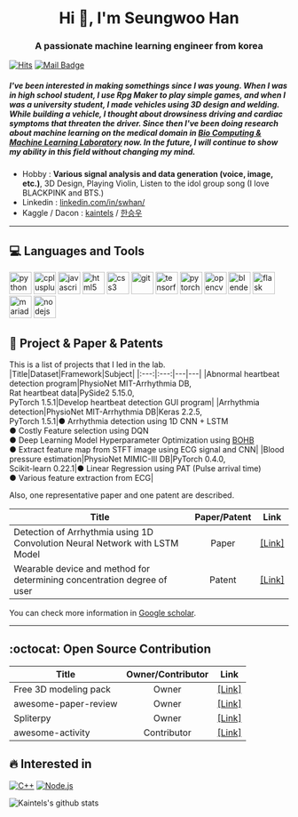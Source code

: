 <h1 align="center">Hi 👋, I'm Seungwoo Han</h1>
<h3 align="center">A passionate machine learning engineer from korea</h3>

[![Hits](https://hits.seeyoufarm.com/api/count/incr/badge.svg?url=https%3A%2F%2Fgithub.com%2FKaintels)](https://hits.seeyoufarm.com)
[![Mail Badge](https://img.shields.io/badge/Email-d14836?style=flat-square&logo=Gmail&logoColor=white&link=mailto:seungwoohan@kw.ac.kr)](mailto:seungwoohan@kw.ac.kr)

##### I've been interested in making somethings since I was young. When I was in high school student, I use Rpg Maker to play simple games, and when I was a university student, I made vehicles using 3D design and welding. While building a vehicle, I thought about drowsiness driving and cardiac symptoms that threaten the driver. Since then I've been doing research about machine learning on the medical domain in [Bio Computing & Machine Learning Laboratory](http://bcml.kw.ac.kr/) now. In the future, I will continue to show my ability in this field without changing my mind.

- Hobby : **Various signal analysis and data generation (voice, image, etc.)**, 3D Design, Playing Violin,  Listen to the idol group song (I love BLACKPINK and BTS.)
- Linkedin : [linkedin.com/in/swhan/](https://www.linkedin.com/in/swhan/)
- Kaggle / Dacon : [kaintels](https://www.kaggle.com/kaintels) / [한승우](https://dacon.io/myprofile/236429/overview/)

***
## :computer: Languages and Tools

<p align="left">
  <img src="https://devicons.github.io/devicon/devicon.git/icons/python/python-original.svg" alt="python" width="40" height="40"/>
  <img src="https://devicons.github.io/devicon/devicon.git/icons/cplusplus/cplusplus-original.svg" alt="cplusplus" width="40" height="40"/> 
  <img src="https://devicons.github.io/devicon/devicon.git/icons/javascript/javascript-original.svg" alt="javascript" width="40" height="40"/>
  <img src="https://devicons.github.io/devicon/devicon.git/icons/html5/html5-original-wordmark.svg" alt="html5" width="40" height="40"/>
  <img src="https://devicons.github.io/devicon/devicon.git/icons/css3/css3-original-wordmark.svg" alt="css3" width="40" height="40"/>
  <img src="https://www.vectorlogo.zone/logos/git-scm/git-scm-icon.svg" alt="git" width="40" height="40"/> 
  <img src="https://www.vectorlogo.zone/logos/tensorflow/tensorflow-icon.svg" alt="tensorflow" width="40" height="40"/>
  <img src="https://www.vectorlogo.zone/logos/pytorch/pytorch-icon.svg" alt="pytorch" width="40" height="40"/> 
  <img src="https://www.vectorlogo.zone/logos/opencv/opencv-icon.svg" alt="opencv" width="40" height="40"/>
  <img src="https://download.blender.org/branding/community/blender_community_badge_white.svg" alt="blender" width="40" height="40"/>
  <img src="https://www.vectorlogo.zone/logos/pocoo_flask/pocoo_flask-icon.svg" alt="flask" width="40" height="40"/> 
  <img src="https://www.vectorlogo.zone/logos/mariadb/mariadb-icon.svg" alt="mariadb" width="40" height="40"/> 
  <img src="https://devicons.github.io/devicon/devicon.git/icons/nodejs/nodejs-original-wordmark.svg" alt="nodejs" width="40" height="40"/></p><p>
  

## :page_with_curl: Project & Paper & Patents

This is a list of projects that I led in the lab.
|Title|Dataset|Framework|Subject|
|:---:|:---:|---|---|
|Abnormal heartbeat detection program|PhysioNet MIT-Arrhythmia DB, <br/> Rat heartbeat data|PySide2 5.15.0, <br/> PyTorch 1.5.1|Develop heartbeat detection GUI program|
|Arrhythmia detection|PhysioNet MIT-Arrhythmia DB|Keras 2.2.5, <br/> PyTorch 1.5.1|● Arrhythmia detection using 1D CNN + LSTM <br/>● Costly Feature selection using DQN<br/>● Deep Learning Model Hyperparameter Optimization using [BOHB](https://github.com/automl/HpBandSter)<br/>● Extract feature map from STFT image using ECG signal and CNN|
|Blood pressure estimation|PhysioNet MIMIC-III DB|PyTorch 0.4.0, <br/> Scikit-learn 0.22.1|● Linear Regression using PAT (Pulse arrival time) <br/> ● Various feature extraction from ECG|

Also, one representative paper and one patent are described.

|Title|Paper/Patent|Link|
|---|:---:|---|
|Detection of Arrhythmia using 1D Convolution Neural Network with LSTM Model|Paper|[[Link]](http://journal.auric.kr/ieiespc/ArticleDetail/RD_R/398002)|
|Wearable device and method for determining concentration degree of user|Patent|[[Link]](https://doi.org/10.8080/1020180060627)|

You can check more information in [Google scholar](https://scholar.google.com/citations?user=NWbfyKYAAAAJ&hl=ko).

***
## :octocat: Open Source Contribution
|Title|Owner/Contributor|Link|
|---|:---:|:---:|
|Free 3D modeling pack|Owner|[[Link]](https://kaintels.itch.io/freeweaponanditempack)|
|awesome-paper-review|Owner|[[Link]](https://github.com/Kaintels/paper-review)|
|Spliterpy|Owner|[[Link]](https://github.com/Kaintels/Spliterpy)|
|awesome-activity|Contributor|[[Link]](https://github.com/FKgk/awesome-activity)|

## :fire: Interested in
[![C++](https://img.shields.io/badge/-C/C%2B%2B-%2300599C?style=flat&logo=C%2B%2B&logoColor=ffffff)](https://github.com/kaintels)
[![Node.js](https://img.shields.io/badge/Node.js-black?style=flat&logo=nodejs&logoColor=white&link=https://github.com/kaintels)](https://github.com/kaintels)

![Kaintels's github stats](https://github-readme-stats.vercel.app/api?username=Kaintels&show_icons=true&hide_border=true&&count_private=true)

